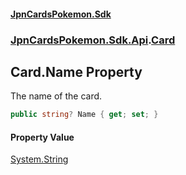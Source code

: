 #### [JpnCardsPokemon.Sdk](index.md 'index')
### [JpnCardsPokemon.Sdk.Api](JpnCardsPokemon.Sdk.Api.md 'JpnCardsPokemon.Sdk.Api').[Card](JpnCardsPokemon.Sdk.Api.Card.md 'JpnCardsPokemon.Sdk.Api.Card')

## Card.Name Property

The name of the card.

```csharp
public string? Name { get; set; }
```

#### Property Value
[System.String](https://docs.microsoft.com/en-us/dotnet/api/System.String 'System.String')